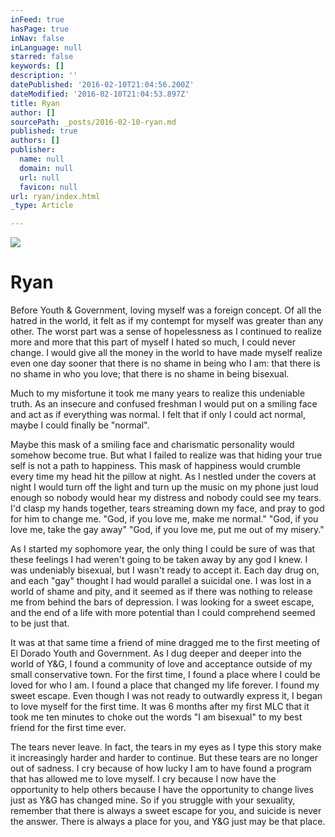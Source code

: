 ```yaml
---
inFeed: true
hasPage: true
inNav: false
inLanguage: null
starred: false
keywords: []
description: ''
datePublished: '2016-02-10T21:04:56.200Z'
dateModified: '2016-02-10T21:04:53.897Z'
title: Ryan
author: []
sourcePath: _posts/2016-02-10-ryan.md
published: true
authors: []
publisher:
  name: null
  domain: null
  url: null
  favicon: null
url: ryan/index.html
_type: Article

---
```

![](https://s3-us-west-2.amazonaws.com/the-grid-img/p/abb9b757673f2dc088a36086fc70beebc1587924.png)

# Ryan

Before Youth & Government, loving myself was a foreign concept. Of all the hatred in the world, it felt as if my contempt for myself was greater than any other. The worst part was a sense of hopelessness as I continued to realize more and more that this part of myself I hated so much, I could never change. I would give all the money in the world to have made myself realize even one day sooner that there is no shame in being who I am: that there is no shame in who you love; that there is no shame in being bisexual. 

Much to my misfortune it took me many years to realize this undeniable truth. As an insecure and confused freshman I would put on a smiling face and act as if everything was normal. I felt that if only I could act normal, maybe I could finally be "normal".

Maybe this mask of a smiling face and charismatic personality would somehow become true. But what I failed to realize was that hiding your true self is not a path to happiness. This mask of happiness would crumble every time my head hit the pillow at night. As I nestled under the covers at night I would turn off the light and turn up the music on my phone just loud enough so nobody would hear my distress and nobody could see my tears. I'd clasp my hands together, tears streaming down my face, and pray to god for him to change me. "God, if you love me, make me normal." "God, if you love me, take the gay away" "God, if you love me, put me out of my misery."

As I started my sophomore year, the only thing I could be sure of was that these feelings I had weren't going to be taken away by any god I knew. I was undeniably bisexual, but I wasn't ready to accept it. Each day drug on, and each "gay" thought I had would parallel a suicidal one. I was lost in a world of shame and pity, and it seemed as if there was nothing to release me from behind the bars of depression. I was looking for a sweet escape, and the end of a life with more potential than I could comprehend seemed to be just that. 

It was at that same time a friend of mine dragged me to the first meeting of El Dorado Youth and Government. As I dug deeper and deeper into the world of Y&G, I found a community of love and acceptance outside of my small conservative town. For the first time, I found a place where I could be loved for who I am. I found a place that changed my life forever. I found my sweet escape. Even though I was not ready to outwardly express it, I began to love myself for the first time. It was 6 months after my first MLC that it took me ten minutes to choke out the words "I am bisexual" to my best friend for the first time ever. 

The tears never leave. In fact, the tears in my eyes as I type this story make it increasingly harder and harder to continue. But these tears are no longer out of sadness. I cry because of how lucky I am to have found a program that has allowed me to love myself. I cry because I now have the opportunity to help others because I have the opportunity to change lives just as Y&G has changed mine. So if you struggle with your sexuality, remember that there is always a sweet escape for you, and suicide is never the answer. There is always a place for you, and Y&G just may be that place.